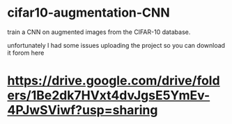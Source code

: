 # cifar10-augmentation-CNN
train a CNN on augmented images from the CIFAR-10 database.

unfortunately I had some issues uploading the project so you can download it forom here
# https://drive.google.com/drive/folders/1Be2dk7HVxt4dvJgsE5YmEv-4PJwSViwf?usp=sharing
